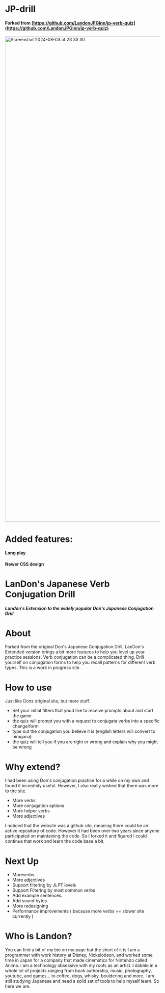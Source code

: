 # JP-drill
#### Forked from [https://github.com/LandonJPGinn/jp-verb-quiz](https://github.com/LandonJPGinn/jp-verb-quiz)
<img width="1582" alt="Screenshot 2024-08-03 at 23 33 30" src="https://github.com/user-attachments/assets/7a031d84-a0c7-43fd-ac0e-525f31f63ee0">

# Added features:
#### Long play
#### Newer CSS design



# LanDon's Japanese Verb Conjugation Drill
##### Landon's Extension to the widely popular Don's Japanese Conjugation Drill

# About
Forked from the original Don's Japanese Conjugation Drill, LanDon's Extended version brings a bit more features to help you level up your practice sessions.
Verb conjugation can be a complicated thing. Drill yourself on conjugation forms to help you recall patterns for different verb types.
This is a work in progress site.


# How to use
Just like Dons original site, but more stuff.
- Set your initial filters that youd like to receive prompts about and start the game
- the quiz will prompt you with a request to conjugate verbs into a specific change/form
- type out the conjugation you believe it is (english letters will convert to hiragana)
- the quiz will tell you if you are right or wrong and explain why you might be wrong

# Why extend?
I had been using Don's conjugation practice for a while on my own and found it incredibly useful. However, I also really wished that there was more to the site.
- More verbs
- More conjugation options
- More helper verbs
- More adjectives

I noticed that the website was a github site, meaning there could be an active repository of code. However it had been over two years since anyone participated on maintaining the code. 
So I forked it and figured I could continue that work and learn the code base a bit.

# Next Up
- Moreverbs
- More adjectives
- Support filtering by JLPT levels
- Support Filtering by most common verbs
- Add example sentences.
- Add sound bytes
- More redesigning
- Performance improvements ( because more verbs == slower site currently )


# Who is Landon?
You can find a bit of my bio on my page but the short of it is I am a programmer with work history at Disney, Nickelodeon, and worked some time in Japan for a company that made cinematics for Nintendo called Anima.
I am a technology obsessive with my roots as an artist. I dabble in a whole lot of projects ranging from book authorship, music, photography, youtube, and games... to coffee, dogs, whisky, bouldering and more.
I am still studying Japanese and need a solid set of tools to help myself learn. So here we are.
